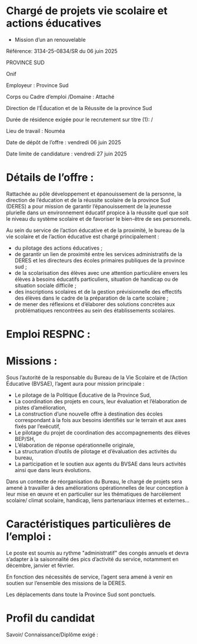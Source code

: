 # Chargé de projets vie scolaire et actions éducatives

- Mission d’un an renouvelable

Référence: 3134-25-0834/SR du 06 juin 2025

PROVINCE SUD

Onif

Employeur : Province Sud

Corps ou Cadre d’emploi /Domaine : Attaché

Direction de l’Éducation et de la Réussite de la province Sud

Durée de résidence exigée pour le recrutement sur titre (1): /

Lieu de travail : Nouméa

Date de dépôt de l’offre : vendredi 06 juin 2025

Date limite de candidature : vendredi 27 juin 2025

# Détails de l’offre :

Rattachée au pôle développement et épanouissement de la personne, la direction de l’éducation et de la réussite scolaire de la province Sud (DERES) a pour mission de garantir l’épanouissement de la jeunesse plurielle dans un environnement éducatif propice à la réussite quel que soit le niveau du système scolaire et de favoriser le bien-être de ses personnels.

Au sein du service de l’action éducative et de la proximité, le bureau de la vie scolaire et de l’action éducative est chargé principalement :

- du pilotage des actions éducatives ;
- de garantir un lien de proximité entre les services administratifs de la DERES et les directeurs des écoles primaires publiques de la province sud ;
- de la scolarisation des élèves avec une attention particulière envers les élèves à besoins éducatifs particuliers, situation de handicap ou de situation sociale difficile ;
- des inscriptions scolaires et de la gestion prévisionnelle des effectifs des élèves dans le cadre de la préparation de la carte scolaire ;
- de mener des réflexions et d’élaborer des solutions concrètes aux problématiques rencontrées au sein des établissements scolaires.

# Emploi RESPNC :

# Missions :

Sous l’autorité de la responsable du Bureau de la Vie Scolaire et de l’Action Éducative (BVSAE), l’agent aura pour mission principale :

- Le pilotage de la Politique Éducative de la Province Sud,
- La coordination des projets en cours, leur évaluation et l’élaboration de pistes d’amélioration,
- La construction d’une nouvelle offre à destination des écoles correspondant à la fois aux besoins identifiés sur le terrain et aux axes fixés par l’exécutif,
- Le pilotage du projet de coordination des accompagnements des élèves BEP/SH,
- L’élaboration de réponse opérationnelle originale,
- La structuration d’outils de pilotage et d’évaluation des activités du bureau,
- La participation et le soutien aux agents du BVSAE dans leurs activités ainsi que dans leurs évolutions.

Dans un contexte de réorganisation du Bureau, le chargé de projets sera amené à travailler à des améliorations opérationnelles de leur conception à leur mise en œuvre et en particulier sur les thématiques de harcèlement scolaire/ climat scolaire, handicap, liens partenariaux internes et externes…

# Caractéristiques particulières de l’emploi :

Le poste est soumis au rythme "administratif" des congés annuels et devra s’adapter à la saisonnalité des pics d’activité du service, notamment en décembre, janvier et février.

En fonction des nécessités de service, l’agent sera amené à venir en soutien sur l’ensemble des missions de la DERES.

Les déplacements dans toute la Province Sud sont ponctuels.

# Profil du candidat

Savoir/ Connaissance/Diplôme exigé :